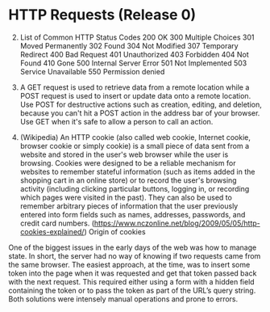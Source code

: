 # HTTP Requests (Release 0)

2. List of Common HTTP Status Codes
200 OK
300 Multiple Choices
301 Moved Permanently
302 Found
304 Not Modified
307 Temporary Redirect
400 Bad Request
401 Unauthorized
403 Forbidden
404 Not Found
410 Gone
500 Internal Server Error
501 Not Implemented
503 Service Unavailable
550 Permission denied


3. A GET request is used to retrieve data from a remote location while a POST request is used to insert or update data onto a remote location.  Use POST for destructive actions such as creation, editing, and deletion, because you can't hit a POST action in the address bar of your browser. Use GET when it's safe to allow a person to call an action. 

4. (Wikipedia) An HTTP cookie (also called web cookie, Internet cookie, browser cookie or simply cookie) is a small piece of data sent from a website and stored in the user's web browser while the user is browsing. Cookies were designed to be a reliable mechanism for websites to remember stateful information (such as items added in the shopping cart in an online store) or to record the user's browsing activity (including clicking particular buttons, logging in, or recording which pages were visited in the past). They can also be used to remember arbitrary pieces of information that the user previously entered into form fields such as names, addresses, passwords, and credit card numbers.
(https://www.nczonline.net/blog/2009/05/05/http-cookies-explained/) 
Origin of cookies 

One of the biggest issues in the early days of the web was how to manage state. In short, the server had no way of knowing if two requests came from the same browser. The easiest approach, at the time, was to insert some token into the page when it was requested and get that token passed back with the next request. This required either using a form with a hidden field containing the token or to pass the token as part of the URL’s query string. Both solutions were intensely manual operations and prone to errors.


